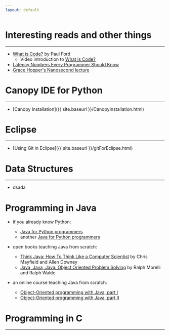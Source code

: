```yaml
---
layout: default 
---
```




# Interesting reads and other things 
---

- [What is Code?](https://www.bloomberg.com/graphics/2015-paul-ford-what-is-code/) by Paul Ford 
    - Video introduction to [What is Code?](https://vimeo.com/130987431) 
- [Latency Numbers Every Programmer Should Know](https://gist.github.com/jboner/2841832)
- [Grace Hopper's Nanosecond lecture](http://www.youtube.com/watch?v=JEpsKnWZrJ8)  



# Canopy IDE for Python
--- 

- [Canopy Installation]({{ site.baseurl }}/CanopyInstallation.html) 


# Eclipse 
--- 

- [Using Git in Eclipse]({{ site.baseurl }}/gitForEclipse.html) 


# Data Structures
--- 

- dsada

# Programming in Java

- if you already know Python: 
    - [Java for Python programmers](http://interactivepython.org/runestone/static/java4python/index.html) 
    - another [Java for Python programmers](https://education.launchcode.org/skills-back-end-java/java4python/) 

- open books teaching Java from scratch:
    - [Think Java: How To Think Like a Computer Scientist](https://open.umn.edu/opentextbooks/BookDetail.aspx?bookId=285)
     by Chris Mayfield and Allen Downey
    - [Java, Java, Java: Object Oriented Problem Solving](https://open.umn.edu/opentextbooks/BookDetail.aspx?bookId=218)
     by Ralph Morelli and Ralph Walde

- an online course teaching Java from scratch: 
    - [Object-Oriented programming with Java, part I](http://mooc.fi/courses/2013/programming-part-1/) 
    - [Object-Oriented programming with Java, part II](http://mooc.fi/courses/2013/programming-part-2/) 

# Programming in C 
--- 




<br>
<br>
		
